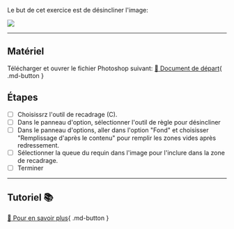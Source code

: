 
<style>.md-footer{display:none;}</style>

Le but de cet exercice est de désincliner l'image:

![](../assets/image/07_desincliner_contenu_pris_compte.jpg)

***

## Matériel

Télécharger et ouvrer le fichier Photoshop suivant:
[📁 Document de départ](../assets/image/07_desincliner_contenu_pris_compte.jpg){ .md-button }

## Étapes

- [ ] Choisissrz l'outil de recadrage (C).
- [ ] Dans le panneau d'option, sélectionner l'outil de règle pour désincliner
- [ ] Dans le panneau d'options, aller dans l'option "Fond" et choisisser "Remplissage d'après le contenu" pour remplir les zones vides après redressement.
- [ ] Sélectionner la queue du requin dans l'image pour l'inclure dans la zone de recadrage.
- [ ] Terminer

***

## Tutoriel 📚

[📖 Pour en savoir plus](https://cmontmorency365-my.sharepoint.com/:v:/g/personal/flpilote_cmontmorency_qc_ca/Ee3Gmwbq6xFCjD5qV47wwKYBtD_Fjw86v87ejTjPlIOnXQ?nav=eyJyZWZlcnJhbEluZm8iOnsicmVmZXJyYWxBcHAiOiJPbmVEcml2ZUZvckJ1c2luZXNzIiwicmVmZXJyYWxBcHBQbGF0Zm9ybSI6IldlYiIsInJlZmVycmFsTW9kZSI6InZpZXciLCJyZWZlcnJhbFZpZXciOiJNeUZpbGVzTGlua0NvcHkifX0&e=GY50o7){ .md-button }
